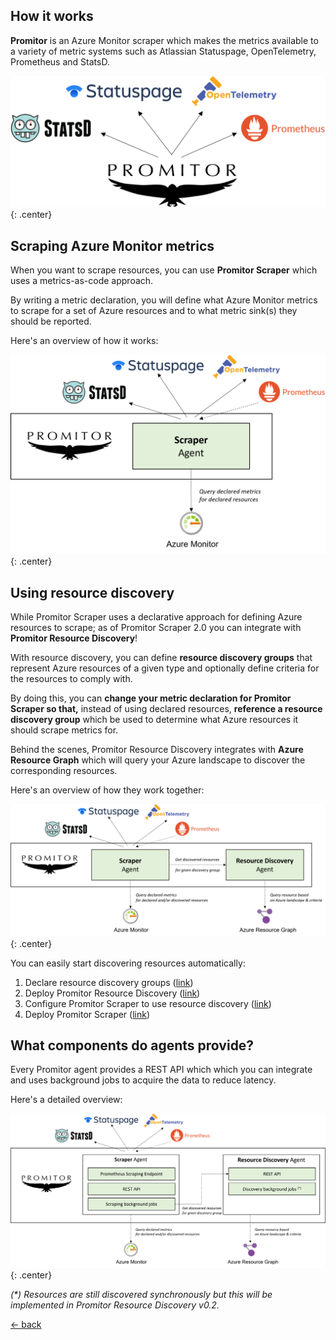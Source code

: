 ## How it works

**Promitor** is an Azure Monitor scraper which makes the metrics available
to a variety of metric systems such as Atlassian Statuspage, OpenTelemetry, Prometheus and StatsD.

![Promitor](media/concepts/high-level.png){: .center}

## Scraping Azure Monitor metrics

When you want to scrape resources, you can use **Promitor Scraper** which uses a metrics-as-code approach.

By writing a metric declaration, you will define what Azure Monitor metrics to scrape for a set of Azure resources and
 to what metric sink(s) they should be reported.

Here's an overview of how it works:

![Promitor Scraper without resource discovery](media/concepts/how-it-works-without-discovery.png){: .center}

## Using resource discovery

While Promitor Scraper uses a declarative approach for defining Azure resources to scrape; as of Promitor Scraper 2.0
 you can integrate with **Promitor Resource Discovery**!

With resource discovery, you can define **resource discovery groups** that represent Azure resources of a given type and
 optionally define criteria for the resources to comply with.

By doing this, you can **change your metric declaration for Promitor Scraper so that,** instead of using declared resources,
 **reference a resource discovery group** which be used to determine what Azure resources it should scrape
 metrics for.

Behind the scenes, Promitor Resource Discovery integrates with **Azure Resource Graph** which will query your Azure landscape
 to discover the corresponding resources.

Here's an overview of how they work together:

![Promitor Scraper with resource discovery](media/concepts/how-it-works-with-discovery.png){: .center}

You can easily start discovering resources automatically:

1. Declare resource discovery groups ([link](resource-discovery/declaring-resource-discovery-groups.md))
2. Deploy Promitor Resource Discovery ([link](deployment/resource-discovery/index.md))
3. Configure Promitor Scraper to use resource discovery ([link](https://promitor.io/concepts/#using-resource-discovery))
4. Deploy Promitor Scraper ([link](deployment/scraper/index.md))

## What components do agents provide?

Every Promitor agent provides a REST API which which you can integrate and uses background jobs to acquire the data
 to reduce latency.

Here's a detailed overview:

![Agent internals](media/concepts/agent-internals.png){: .center}

_(*) Resources are still discovered synchronously but this will be implemented in Promitor Resource Discovery v0.2._

[&larr; back](index.md)
